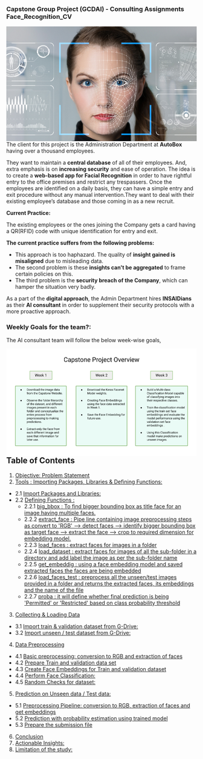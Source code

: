 ### Capstone Group Project (GCDAI) - **Consulting Assignments** **Face_Recognition_CV**

<img src="https://github.com/pathakchiranjit/Face_Recognition_CV/blob/main/Snaps/1.png?raw=true" align='left'><br/>


The client for this project is the Administration Department at **AutoBox** having over a thousand employees.

They want to maintain a **central database** of all of their employees.
And, extra emphasis is on **increasing security** and ease of operation.
The idea is to create a **web-based app for Facial Recognition** in order to have rightful entry to the office premises and restrict any trespassers.
Once the employees are identified on a daily basis, they can have a simple entry and exit procedure without any manual intervention.They want to deal with their existing employee’s database and those coming in as a new recruit.

**Current Practice:**

The existing employees or the ones joining the Company gets a card having a QR(RFID) code with unique identification for entry and exit.

**The current practice suffers from the following problems:**

- This approach is too haphazard. The quality of **insight gained is misaligned** due to misleading data.
- The second problem is these **insights can't be aggregated** to frame certain policies on this.
- The third problem is the **security breach of the Company**, which can hamper the situation very badly.

As a part of the **digital approach**, the Admin Department hires **INSAIDians** as their **AI consultant** in order to supplement their security protocols with a more proactive approach.



### **Weekly Goals for the team?**:
The AI consultant team will follow the below week-wise goals,

<img src="https://github.com/pathakchiranjit/Face_Recognition_CV/blob/main/Snaps/3.png?raw=true" align='left'><br/>






## Table of Contents

1. [Objective: Problem Statement](#section1)<br>
2. [Tools : Importing Packages, Libraries & Defining Functions:](#section2)<br>
  - 2.1 [Import Packages and Libraries:](#section201)<br>
  - 2.2 [Defining Functions :](#section202)<br>
    - 2.2.1 [big_bbox : To find bigger bounding box as title face for an image having multiple faces.](#section2021)<br>
    - 2.2.2 [extract_face : Pipe line containing image preprocessing steps as convert to 'RGB' --> detect faces --> identify bigger bounding box as target face --> extract the face --> crop to required dimension for embedding model.](#section2022)<br>
    - 2.2.3 [load_faces : extract faces for images in a folder](#section2023)<br>
    - 2.2.4 [load_dataset : extract faces for images of all the sub-folder in a directory and add label the image as per the sub-folder name](#section2024)<br>
    - 2.2.5 [get_embeddig : using a face embedding model and saved extracted faces the faces are being embedded](#section2025)<br>
    - 2.2.6 [load_faces_test : preprocess all the unseen/test images provided in a folder and returns the extracted faces, its embeddings and the name of the file](#section2026)<br>
    - 2.2.7 [proba : it will define whether final prediction is being 'Permitted' or 'Restricted' based on class probability threshold](#section2027)<br>
3. [Collecting & Loading Data](#section3)<br>
  - 3.1 [ Import train & validation dataset from G-Drive:](#section301)<br>
  - 3.2 [ Import unseen / test dataset from G-Drive:](#section302)<br>
4. [Data Preprocessing](#section4)<br>
  - 4.1 [Basic preprocessing: conversion to RGB and extraction of faces](#section401)<br>
  - 4.2 [Prepare Train and validation data set](#section402)<br>
  - 4.3 [Create Face Embeddings for Train and validation dataset](#section403)<br>
  - 4.4 [Perform Face Classification:](#section404)<br>
  - 4.5 [Random Checks for dataset:](#section405)<br>
5. [Prediction on Unseen data / Test data:](#section5)<br>
  - 5.1 [Preprocessing Pipeline: conversion to RGB, extraction of faces and get embeddings](#section501)<br>
  - 5.2 [Prediction with probability estimation using trained model](#section502)<br>
  - 5.3 [Prepare the submission file](#section503)<br>
6. [Conclusion](#section6)<br>
7. [Actionable Insights:](#section7)
8. [Limitation of the study:](#section8)
